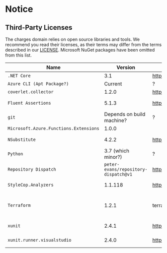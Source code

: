 # Notice

## Third-Party Licenses

The charges domain relies on open source libraries and tools.
We recommend you read their licenses, as their terms may differ from the terms described in our [LICENSE](LICENSE).
Microsoft NuGet packages have been omitted from this list.

| Name | Version | Url | License |
| -- | -- | -- | -- |
| `.NET Core` | 3.1 | https://dotnet.microsoft.com/download/dotnet/3.1 | MIT |
| `Azure CLI (Apt Package?)` | Current | ? | ? |
| `coverlet.collector` | 1.2.0 | https://www.nuget.org/packages/coverlet.collector/1.2.0 | MIT |
| `Fluent Assertions` | 5.1.3 | https://www.nuget.org/packages/FluentAssertions/5.10.3/ | Apache-2.0 |
| `git` | Depends on build machine? | ? | ? |
| `Microsoft.Azure.Functions.Extensions` | 1.0.0 |  |  |
| `NSubstitute` | 4.2.2 | https://www.nuget.org/packages/NSubstitute/4.2.2 | BSD-3-Clause |
| `Python` | 3.7 (which minor?) | ? | ? |
| `Repository Dispatch` | `peter-evans/repository-dispatch@v1` | https://github.com/peter-evans/repository-dispatch | MIT |
| `StyleCop.Analyzers` | 1.1.118 | https://www.nuget.org/packages/StyleCop.Analyzers/1.1.118 | Apache-2.0 |
| `Terraform` | 1.2.1 | terraform.io | Mozilla Public License 2.0 |
| `xunit` | 2.4.1 | https://www.nuget.org/packages/xunit/2.4.1 | [xunit license](https://raw.githubusercontent.com/xunit/xunit/master/license.txt) |
| `xunit.runner.visualstudio` | 2.4.0 | https://www.nuget.org/packages/xunit.runner.visualstudio/2.4.0 | [xunit license](https://raw.githubusercontent.com/xunit/xunit/master/license.txt) |
